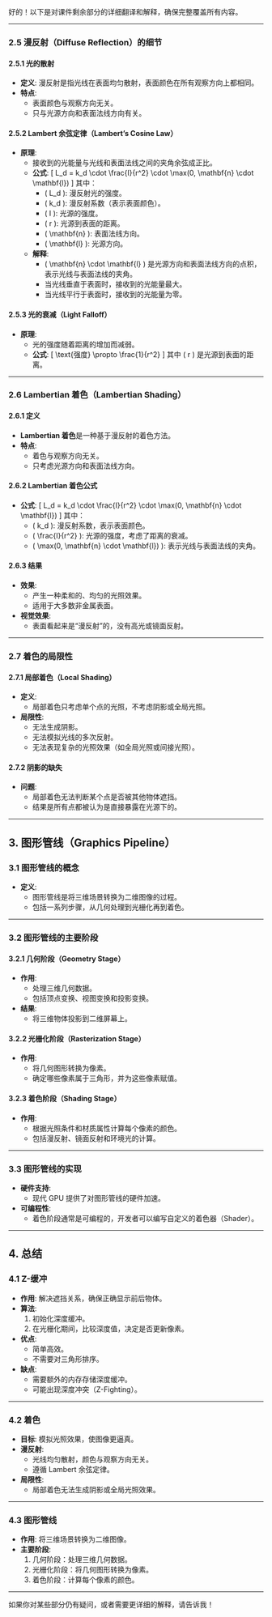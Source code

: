 好的！以下是对课件剩余部分的详细翻译和解释，确保完整覆盖所有内容。

---

### **2.5 漫反射（Diffuse Reflection）的细节**

#### **2.5.1 光的散射**
- **定义**: 漫反射是指光线在表面均匀散射，表面颜色在所有观察方向上都相同。
- **特点**:
  - 表面颜色与观察方向无关。
  - 只与光源方向和表面法线方向有关。

#### **2.5.2 Lambert 余弦定律（Lambert’s Cosine Law）**
- **原理**:
  - 接收到的光能量与光线和表面法线之间的夹角余弦成正比。
  - **公式**:
    \[
    L_d = k_d \cdot \frac{I}{r^2} \cdot \max(0, \mathbf{n} \cdot \mathbf{l})
    \]
    其中：
    - \( L_d \): 漫反射光的强度。
    - \( k_d \): 漫反射系数（表示表面颜色）。
    - \( I \): 光源的强度。
    - \( r \): 光源到表面的距离。
    - \( \mathbf{n} \): 表面法线方向。
    - \( \mathbf{l} \): 光源方向。
  - **解释**:
    - \( \mathbf{n} \cdot \mathbf{l} \) 是光源方向和表面法线方向的点积，表示光线与表面法线的夹角。
    - 当光线垂直于表面时，接收到的光能量最大。
    - 当光线平行于表面时，接收到的光能量为零。

#### **2.5.3 光的衰减（Light Falloff）**
- **原理**:
  - 光的强度随着距离的增加而减弱。
  - **公式**:
    \[
    \text{强度} \propto \frac{1}{r^2}
    \]
    其中 \( r \) 是光源到表面的距离。

---

### **2.6 Lambertian 着色（Lambertian Shading）**

#### **2.6.1 定义**
- **Lambertian 着色**是一种基于漫反射的着色方法。
- **特点**:
  - 着色与观察方向无关。
  - 只考虑光源方向和表面法线方向。

#### **2.6.2 Lambertian 着色公式**
- **公式**:
  \[
  L_d = k_d \cdot \frac{I}{r^2} \cdot \max(0, \mathbf{n} \cdot \mathbf{l})
  \]
  其中：
  - \( k_d \): 漫反射系数，表示表面颜色。
  - \( \frac{I}{r^2} \): 光源的强度，考虑了距离的衰减。
  - \( \max(0, \mathbf{n} \cdot \mathbf{l}) \): 表示光线与表面法线的夹角。

#### **2.6.3 结果**
- **效果**:
  - 产生一种柔和的、均匀的光照效果。
  - 适用于大多数非金属表面。
- **视觉效果**:
  - 表面看起来是“漫反射”的，没有高光或镜面反射。

---

### **2.7 着色的局限性**

#### **2.7.1 局部着色（Local Shading）**
- **定义**:
  - 局部着色只考虑单个点的光照，不考虑阴影或全局光照。
- **局限性**:
  - 无法生成阴影。
  - 无法模拟光线的多次反射。
  - 无法表现复杂的光照效果（如全局光照或间接光照）。

#### **2.7.2 阴影的缺失**
- **问题**:
  - 局部着色无法判断某个点是否被其他物体遮挡。
  - 结果是所有点都被认为是直接暴露在光源下的。

---

## **3. 图形管线（Graphics Pipeline）**

### **3.1 图形管线的概念**
- **定义**:
  - 图形管线是将三维场景转换为二维图像的过程。
  - 包括一系列步骤，从几何处理到光栅化再到着色。

---

### **3.2 图形管线的主要阶段**

#### **3.2.1 几何阶段（Geometry Stage）**
- **作用**:
  - 处理三维几何数据。
  - 包括顶点变换、视图变换和投影变换。
- **结果**:
  - 将三维物体投影到二维屏幕上。

#### **3.2.2 光栅化阶段（Rasterization Stage）**
- **作用**:
  - 将几何图形转换为像素。
  - 确定哪些像素属于三角形，并为这些像素赋值。

#### **3.2.3 着色阶段（Shading Stage）**
- **作用**:
  - 根据光照条件和材质属性计算每个像素的颜色。
  - 包括漫反射、镜面反射和环境光的计算。

---

### **3.3 图形管线的实现**
- **硬件支持**:
  - 现代 GPU 提供了对图形管线的硬件加速。
- **可编程性**:
  - 着色阶段通常是可编程的，开发者可以编写自定义的着色器（Shader）。

---

## **4. 总结**

### **4.1 Z-缓冲**
- **作用**: 解决遮挡关系，确保正确显示前后物体。
- **算法**:
  1. 初始化深度缓冲。
  2. 在光栅化期间，比较深度值，决定是否更新像素。
- **优点**:
  - 简单高效。
  - 不需要对三角形排序。
- **缺点**:
  - 需要额外的内存存储深度缓冲。
  - 可能出现深度冲突（Z-Fighting）。

---

### **4.2 着色**
- **目标**: 模拟光照效果，使图像更逼真。
- **漫反射**:
  - 光线均匀散射，颜色与观察方向无关。
  - 遵循 Lambert 余弦定律。
- **局限性**:
  - 局部着色无法生成阴影或全局光照效果。

---

### **4.3 图形管线**
- **作用**: 将三维场景转换为二维图像。
- **主要阶段**:
  1. 几何阶段：处理三维几何数据。
  2. 光栅化阶段：将几何图形转换为像素。
  3. 着色阶段：计算每个像素的颜色。

---

如果你对某些部分仍有疑问，或者需要更详细的解释，请告诉我！
